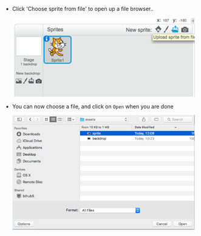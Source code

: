 - Click 'Choose sprite from file' to open up a file browser..

	![sprite from file](images/sprite-from-file.png)

- You can now choose a file, and click on `Open` when you are done

	![choose sprite](images/choose-sprite.png)
